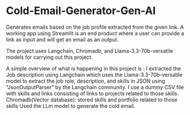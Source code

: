 # Cold-Email-Generator-Gen-AI
Generates emails based on the job profile extracted from the given link. A working app using Streamlit is an end product where a user can provide a link as input and will get an email as an output.

The project uses Langchain, Chromadb, and Llama-3.3-70b-versatile models for carrying out this project.

A simple overview of what is happening in this project is :
I extracted the Job description using Langchain which uses the Llama-3.3-70b-versatile model to extract the job role, description, and skills in JSON using "JsonOutputParser" by the Langchain community.
I use a dummy CSV file with skills and links consisting of links to projects related to those skills.
Chromadb(Vector database): stored skills and portfolio related to those skills
Used the LLm model to generate the cold email.
